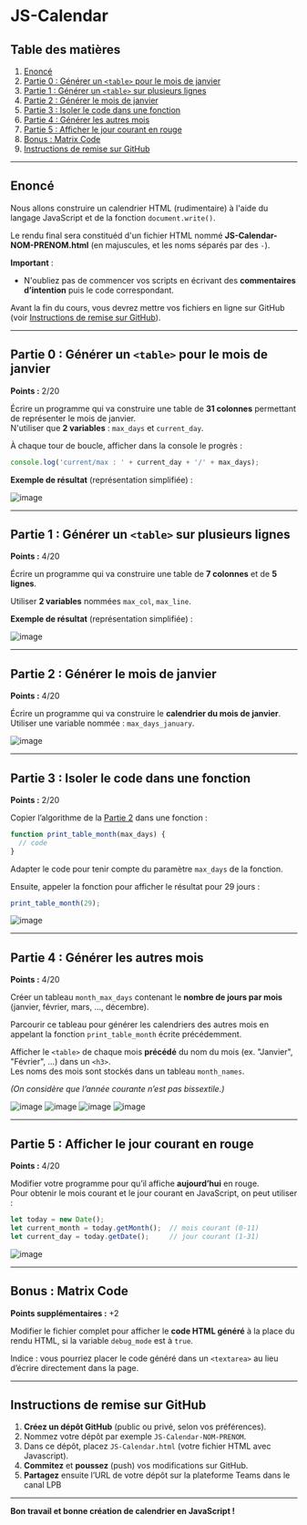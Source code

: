 # JS-Calendar

## Table des matières
1. [Enoncé](#ennonce)  
2. [Partie 0 : Générer un `<table>` pour le mois de janvier](#partie-0--générer-un-table-pour-le-mois-de-janvier)  
3. [Partie 1 : Générer un `<table>` sur plusieurs lignes](#partie-1--générer-un-table-sur-plusieurs-lignes)  
4. [Partie 2 : Générer le mois de janvier](#partie-2--générer-le-mois-de-janvier)  
5. [Partie 3 : Isoler le code dans une fonction](#partie-3--isoler-le-code-dans-une-fonction)  
6. [Partie 4 : Générer les autres mois](#partie-4--générer-les-autres-mois)  
7. [Partie 5 : Afficher le jour courant en rouge](#partie-5--afficher-le-jour-courant-en-rouge)  
8. [Bonus : Matrix Code](#bonus--matrix-code)  
9. [Instructions de remise sur GitHub](#instructions-de-remise-sur-github)

---

## Enoncé
Nous allons construire un calendrier HTML (rudimentaire) à l'aide du langage JavaScript et de la fonction `document.write()`.

Le rendu final sera constituéd d'un fichier HTML nommé **JS-Calendar-NOM-PRENOM.html** (en majuscules, et les noms séparés par des `-`).

**Important** :  
- N'oubliez pas de commencer vos scripts en écrivant des **commentaires d’intention** puis le code correspondant.  

Avant la fin du cours, vous devrez mettre vos fichiers en ligne sur GitHub (voir [Instructions de remise sur GitHub](#instructions-de-remise-sur-github)).

---

## Partie 0 : Générer un `<table>` pour le mois de janvier

**Points :** 2/20

Écrire un programme qui va construire une table de **31 colonnes** permettant de représenter le mois de janvier.  
N'utiliser que **2 variables** : `max_days` et `current_day`.

À chaque tour de boucle, afficher dans la console le progrès :

```js
console.log('current/max : ' + current_day + '/' + max_days);
```

**Exemple de résultat** (représentation simplifiée) :

![image](partie0.png)

---

## Partie 1 : Générer un `<table>` sur plusieurs lignes

**Points :** 4/20

Écrire un programme qui va construire une table de **7 colonnes** et de **5 lignes**.

Utiliser **2 variables** nommées `max_col`, `max_line`.

**Exemple de résultat** (représentation simplifiée) :

![image](partie1.png)

---

## Partie 2 : Générer le mois de janvier

**Points :** 4/20

Écrire un programme qui va construire le **calendrier du mois de janvier**.  
Utiliser une variable nommée : `max_days_january`.

![image](partie2.png)


---

## Partie 3 : Isoler le code dans une fonction

**Points :** 2/20

Copier l’algorithme de la [Partie 2](#partie-2--générer-le-mois-de-janvier) dans une fonction :

```js
function print_table_month(max_days) {
  // code
}
```

Adapter le code pour tenir compte du paramètre `max_days` de la fonction.

Ensuite, appeler la fonction pour afficher le résultat pour 29 jours :

```js
print_table_month(29);
```
![image](partie3.png)

---

## Partie 4 : Générer les autres mois

**Points :** 4/20

Créer un tableau `month_max_days` contenant le **nombre de jours par mois** (janvier, février, mars, …, décembre).

Parcourir ce tableau pour générer les calendriers des autres mois en appelant la fonction `print_table_month` écrite précédemment.

Afficher le `<table>` de chaque mois **précédé** du nom du mois (ex. "Janvier", "Février", …) dans un `<h3>`.  
Les noms des mois sont stockés dans un tableau `month_names`.

*(On considère que l’année courante n’est pas bissextile.)*

![image](partie4-1.png)
![image](partie4-2.png)
![image](partie4-3.png)
![image](partie4-4.png)


---

## Partie 5 : Afficher le jour courant en rouge

**Points :** 4/20

Modifier votre programme pour qu’il affiche **aujourd’hui** en rouge.  
Pour obtenir le mois courant et le jour courant en JavaScript, on peut utiliser :

```js
let today = new Date();                
let current_month = today.getMonth();  // mois courant (0-11)
let current_day = today.getDate();     // jour courant (1-31)
```

![image](partie5.png)

---

## Bonus : Matrix Code

**Points supplémentaires :** +2

Modifier le fichier complet pour afficher le **code HTML généré** à la place du rendu HTML, si la variable `debug_mode` est à `true`.

Indice : vous pourriez placer le code généré dans un `<textarea>` au lieu d’écrire directement dans la page.

---

## Instructions de remise sur GitHub

1. **Créez un dépôt GitHub** (public ou privé, selon vos préférences).
2. Nommez votre dépôt par exemple `JS-Calendar-NOM-PRENOM`.
3. Dans ce dépôt, placez `JS-Calendar.html` (votre fichier HTML avec Javascript).
4. **Commitez** et **poussez** (push) vos modifications sur GitHub.
5. **Partagez** ensuite l’URL de votre dépôt sur la plateforme Teams dans le canal LPB

---

**Bon travail et bonne création de calendrier en JavaScript !**